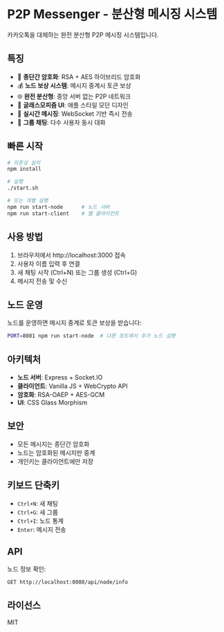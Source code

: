 # P2P Messenger - 분산형 메시징 시스템

카카오톡을 대체하는 완전 분산형 P2P 메시징 시스템입니다.

## 특징

- 🔐 **종단간 암호화**: RSA + AES 하이브리드 암호화
- 💰 **노드 보상 시스템**: 메시지 중계시 토큰 보상
- 🌐 **완전 분산형**: 중앙 서버 없는 P2P 네트워크
- 🎨 **글래스모피즘 UI**: 애플 스타일 모던 디자인
- 💬 **실시간 메시징**: WebSocket 기반 즉시 전송
- 👥 **그룹 채팅**: 다수 사용자 동시 대화

## 빠른 시작

```bash
# 의존성 설치
npm install

# 실행
./start.sh

# 또는 개별 실행
npm run start-node      # 노드 서버
npm run start-client    # 웹 클라이언트
```

## 사용 방법

1. 브라우저에서 http://localhost:3000 접속
2. 사용자 이름 입력 후 연결
3. 새 채팅 시작 (Ctrl+N) 또는 그룹 생성 (Ctrl+G)
4. 메시지 전송 및 수신

## 노드 운영

노드를 운영하면 메시지 중계로 토큰 보상을 받습니다:

```bash
PORT=8081 npm run start-node  # 다른 포트에서 추가 노드 실행
```

## 아키텍처

- **노드 서버**: Express + Socket.IO
- **클라이언트**: Vanilla JS + WebCrypto API
- **암호화**: RSA-OAEP + AES-GCM
- **UI**: CSS Glass Morphism

## 보안

- 모든 메시지는 종단간 암호화
- 노드는 암호화된 메시지만 중계
- 개인키는 클라이언트에만 저장

## 키보드 단축키

- `Ctrl+N`: 새 채팅
- `Ctrl+G`: 새 그룹
- `Ctrl+I`: 노드 통계
- `Enter`: 메시지 전송

## API

노드 정보 확인:
```
GET http://localhost:8080/api/node/info
```

## 라이선스

MIT